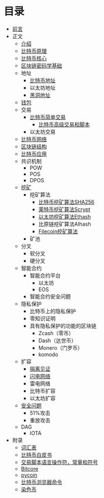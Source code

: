 # 目录

- [前言](https://github.com/zcc0721/MasterBlockchain/blob/master/preface.md)
- 正文
    - [介绍](https://github.com/zcc0721/MasterBlockchain/blob/master/ch01.md)
    - [比特币原理](https://github.com/zcc0721/MasterBlockchain/blob/master/ch02.md)
    - [比特币核心](https://github.com/zcc0721/MasterBlockchain/blob/master/ch03.md)
    - [区块链密码学基础](https://github.com/zcc0721/MasterBlockchain/blob/master/blockchain-cryptograph.md)
    - 地址
        - [比特币地址](https://github.com/zcc0721/MasterBlockchain/blob/master/bitcoin-address.md)
        - 以太坊地址
        - [黑洞地址](https://github.com/zcc0721/MasterBlockchain/blob/master/black-hole-address.md)
    - [钱包](https://github.com/zcc0721/MasterBlockchain/blob/master/wallet.md)
    - 交易
        - [比特币简单交易](https://github.com/zcc0721/MasterBlockchain/blob/master/bitcoin-transaction.md)
            - [比特币高级交易和脚本](https://github.com/zcc0721/MasterBlockchain/blob/master/ch07.md)
        - 以太坊交易
    - [比特币网络](https://github.com/zcc0721/MasterBlockchain/blob/master/ch08.md)
    - [区块链结构](https://github.com/zcc0721/MasterBlockchain/blob/master/ch09.md)
    - [比特币应用](https://github.com/zcc0721/MasterBlockchain/blob/master/ch12.md)
    - 共识机制
        - POW
        - POS
        - DPOS
    - [挖矿](https://github.com/zcc0721/MasterBlockchain/blob/master/mining.md)
        - 挖矿算法
            - [比特币挖矿算法SHA256](https://github.com/zcc0721/MasterBlockchain/blob/master/bitcoin-mining-algorithm.md)
            - [莱特币挖矿算法Scrypt](https://github.com/zcc0721/MasterBlockchain/blob/master/litecoin-mining-algorithm.md)
            - [以太坊挖矿算法Ethash](https://github.com/zcc0721/MasterBlockchain/blob/master/ethereum-mining-algorithm.md)
            - 比原链挖矿算法AIhash
            - [Filecoin挖矿算法](https://github.com/zcc0721/MasterBlockchain/blob/master/filecoin-mining-algorithm.md)
        - 矿池
    - 分叉
        - 软分叉
        - 硬分叉
    - 智能合约
        - 智能合约平台
            - 以太坊
            - EOS
        - 智能合约安全问题
    - 隐私保护
        - 比特币上的隐私保护
        - 零知识证明
        - 具有隐私保护的功能的区块链
            - Zcash（零币）
            - Dash（达世币）
            - Monero（门罗币）
            - komodo
    - 扩容
        - [隔离见证](https://github.com/zcc0721/MasterBlockchain/blob/master/segwit.md)
        - [闪电网络](https://github.com/zcc0721/MasterBlockchain/blob/master/lightning-network.md)
        - 雷电网络
        - 比特币扩容
        - 以太坊扩容
    - [安全问题](https://github.com/zcc0721/MasterBlockchain/blob/master/security-issue.md)
        - 51%攻击
        - 重放攻击
    - DAG
        - IOTA
- 附录
    - [词汇表](https://github.com/zcc0721/MasterBlockchain/blob/master/glossary.md)
    - [比特币白皮书](https://github.com/zcc0721/MasterBlockchain/blob/master/bitcoin-whitepaper.md)
    - [交易脚本语言操作符，常量和符号](https://github.com/zcc0721/MasterBlockchain/blob/master/scriptops.md)
    - [Bitcore](https://github.com/zcc0721/MasterBlockchain/blob/master/bitcore.md)
    - [pycoin](https://github.com/zcc0721/MasterBlockchain/blob/master/pycoin.md)
    - [比特币浏览器命令](https://github.com/zcc0721/MasterBlockchain/blob/master/bx.md)
    - [染色币](https://github.com/zcc0721/MasterBlockchain/blob/master/colored-coin.md)
